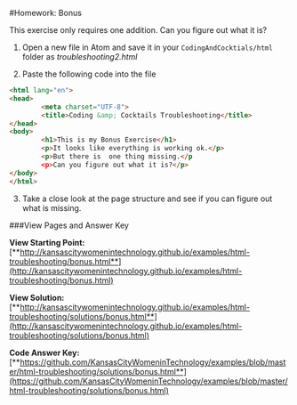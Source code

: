 #Homework: Bonus

This exercise only requires one addition.  Can you figure out what it is? 

1.  Open a new file in Atom and save it in your `CodingAndCocktials/html` folder as *troubleshooting2.html*

2.  Paste the following code into the file
```html
<html lang="en">
<head>
		<meta charset="UTF-8">
		<title>Coding &amp; Cocktails Troubleshooting</title>
</head>
<body>
		<h1>This is my Bonus Exercise</h1>
		<p>It looks like everything is working ok.</p>
		<p>But there is  one thing missing.</p
		<p>Can you figure out what it is?</p>
</body>
</html>
```

3. Take a close look at the page structure and see if you can figure out what is missing.

###View Pages and Answer Key

**View Starting Point:** [**http://kansascitywomenintechnology.github.io/examples/html-troubleshooting/bonus.html**](http://kansascitywomenintechnology.github.io/examples/html-troubleshooting/bonus.html)

**View Solution:**
[**http://kansascitywomenintechnology.github.io/examples/html-troubleshooting/solutions/bonus.html**](http://kansascitywomenintechnology.github.io/examples/html-troubleshooting/solutions/bonus.html)

**Code Answer Key:**
[**https://github.com/KansasCityWomeninTechnology/examples/blob/master/html-troubleshooting/solutions/bonus.html**](https://github.com/KansasCityWomeninTechnology/examples/blob/master/html-troubleshooting/solutions/bonus.html)






